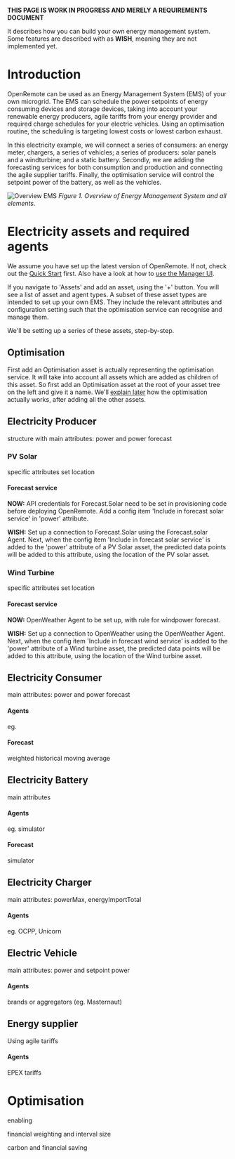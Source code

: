 **THIS PAGE IS WORK IN PROGRESS AND MERELY A REQUIREMENTS DOCUMENT**

It describes how you can build your own energy management system. Some features are described with as **WISH**, meaning they are not implemented yet.

# Introduction

OpenRemote can be used as an Energy Management System (EMS) of your own microgrid. The EMS can schedule the power setpoints of energy consuming devices and storage devices, taking into account your renewable energy producers, agile tariffs from your energy provider and required charge schedules for your electric vehicles. Using an optimisation routine, the scheduling is targeting lowest costs or lowest carbon exhaust.

In this electricity example, we will connect a series of consumers: an energy meter, chargers, a series of vehicles; a series of producers: solar panels and a windturbine; and a static battery. Secondly, we are adding the forecasting services for both consumption and production and connecting the agile supplier tariffs. Finally, the optimisation service will control the setpoint power of the battery, as well as the vehicles. 

![Overview EMS](https://github.com/openremote/Documentation/blob/master/manuscript/figures/EMS%20overview.jpg)
_Figure 1. Overview of Energy Management System and all elements._

# Electricity assets and required agents

We assume you have set up the latest version of OpenRemote. If not, check out the [Quick Start](https://github.com/openremote/openremote/blob/master/README.md) first. Also have a look at how to [use the Manager UI](User-Guide%3A-Manager-UI).

If you navigate to 'Assets' and add an asset, using the '+' button. You will see a list of asset and agent types. A subset of these asset types are intended to set up your own EMS. They include the relevant attributes and configuration setting such that the optimisation service can recognise and manage them.

We'll be setting up a series of these assets, step-by-step.

## Optimisation

First add an Optimisation asset is actually representing the optimisation service. It will take into account all assets which are added as children of this asset. So first add an Optimisation asset at the root of your asset tree on the left and give it a name. We'll [explain later](#optimisation-1) how the optimisation actually works, after adding all the other assets.

## Electricity Producer
structure with main attributes: power and power forecast

### PV Solar
specific attributes
set location

#### Forecast service

**NOW:** API credentials for Forecast.Solar need to be set in provisioning code before deploying OpenRemote. Add a config item 'Include in forecast solar service' in 'power' attribute.

**WISH:** Set up a connection to Forecast.Solar using the Forecast.solar Agent. Next, when the config item 'Include in forecast solar service' is added to the 'power' attribute of a PV Solar asset, the predicted data points will be added to this attribute, using the location of the PV solar asset.

### Wind Turbine
specific attributes
set location

#### Forecast service

**NOW:** OpenWeather Agent to be set up, with rule for windpower forecast.

**WISH:** Set up a connection to OpenWeather using the OpenWeather Agent. Next, when the config item 'Include in forecast wind service' is added to the 'power' attribute of a Wind turbine asset, the predicted data points will be added to this attribute, using the location of the Wind turbine asset.

## Electricity Consumer
main attributes: power and power forecast

#### Agents
eg.

#### Forecast
weighted historical moving average

## Electricity Battery
main attributes 

#### Agents
eg. simulator

#### Forecast
simulator

## Electricity Charger
main attributes: powerMax, energyImportTotal

#### Agents
eg. OCPP, Unicorn

## Electric Vehicle
main attributes: power and setpoint power

#### Agents
brands or aggregators (eg. Masternaut)

## Energy supplier
Using agile tariffs

#### Agents
EPEX tariffs

# Optimisation
enabling

financial weighting and interval size

carbon and financial saving


